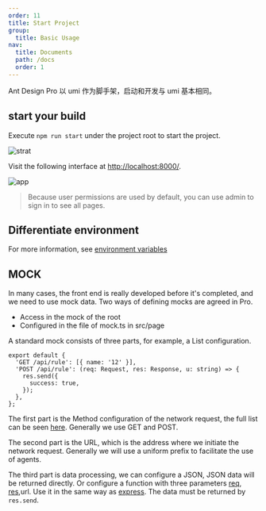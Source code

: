 ```yaml
---
order: 11
title: Start Project
group:
  title: Basic Usage
nav:
  title: Documents
  path: /docs
  order: 1
---
```


Ant Design Pro 以 umi 作为脚手架，启动和开发与 umi 基本相同。

## start your build

Execute `npm run start` under the project root to start the project.

![strat](https://gw.alipayobjects.com/zos/antfincdn/%26df0HXZbRD/4B634700-7C4F-44BA-A45C-E250601C8971.png)

Visit the following interface at [http://localhost:8000/](http://localhost:8000/).

![app](https://gw.alipayobjects.com/zos/antfincdn/9bvHFQRjep/0B7EE9A4-2CD7-4626-9B8E-DEEA85EE2126.png)

> Because user permissions are used by default, you can use admin to sign in to see all pages.

## Differentiate environment

For more information, see [environment variables](/docs/environment-manage)

## MOCK

In many cases, the front end is really developed before it's completed, and we need to use mock data. Two ways of defining mocks are agreed in Pro.

- Access in the mock of the root
- Configured in the file of mock.ts in src/page

A standard mock consists of three parts, for example, a List configuration.

```tsx | pure
export default {
  'GET /api/rule': [{ name: '12' }],
  'POST /api/rule': (req: Request, res: Response, u: string) => {
    res.send({
      success: true,
    });
  },
};
```

The first part is the Method configuration of the network request, the full list can be seen [here](https://developer.mozilla.org/zh-CN/docs/web/HTTP/Methods). Generally we use GET and POST.

The second part is the URL, which is the address where we initiate the network request. Generally we will use a uniform prefix to facilitate the use of agents.

The third part is data processing, we can configure a JSON, JSON data will be returned directly. Or configure a function with three parameters [req](https://expressjs.com/en/4x/api.html#req), [res](https://expressjs.com/en/4x/api.html#res),url. Use it in the same way as [express](https://expressjs.com/). The data must be returned by `res.send`.
